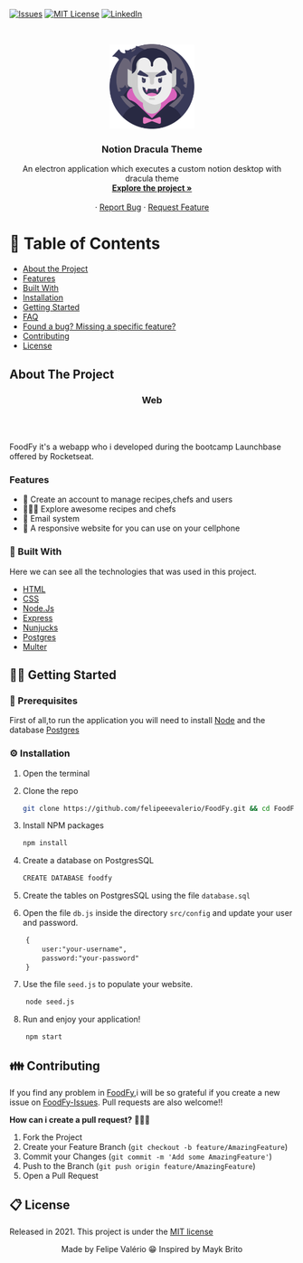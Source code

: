 [![Issues][issues-shield]][issues-url]
[![MIT License][license-shield]][license-url]
[![LinkedIn][linkedin-shield]][linkedin-url]

<br />
<p align="center">
  <a href="https://github.com/felipe-spindola/FoodFy">
    <img src="/assets/dracula.svg" alt="Dracula Icon" width="150" height="150">
  </a>

  <h3 align="center">Notion Dracula Theme</h3>

  <p align="center">
    An electron application which executes a custom notion desktop with dracula theme
    <br />
    <a href="https://github.com/felipeevalerio/notion-dracula-theme"><strong>Explore the project »</strong></a>
    <br />
    <br />
    ·
    <a href="https://github.com/felipeevalerio/notion-dracula-theme/issues">Report Bug</a>
    ·
    <a href="https://github.com/felipeevalerio/notion-dracula-theme/issues">Request Feature</a>
  </p>
</p>

<!-- TABLE OF CONTENTS -->
# :pushpin: Table of Contents

* [About the Project]("#")
* [Features](#rocket-features)
* [Built With]("#wrench-built-with")
* [Installation](#construction_worker-installation)
* [Getting Started](#runner-getting-started)
* [FAQ](#postbox-faq)
* [Found a bug? Missing a specific feature?](#bug-issues)
* [Contributing](#tada-contributing)
* [License](#closed_book-license)



<!-- <details open="open">
  <summary>Table of Contents</summary>
  <ol>
    <li>
      <a href="#about-the-project">About The Project</a>
    <li><a href="#features">Features</a></li>
    </li>
    <li>
      <a href="#getting-started">Getting Started</a>
      <ul>
        <li><a href="#prerequisites">Prerequisites</a></li>
        <li><a href="#installation">Installation</a></li>
      </ul>
    </li>
    <li><a href="#usage">Usage</a></li>
    <li><a href="#contributing">Contributing</a></li>
    <li><a href="#license">License</a></li>
  </ol>
</details> -->



<!-- ABOUT THE PROJECT -->
## About The Project
<h3 align="center">Web</h3>
<p align="center">
    <!-- <img src="/public/assets/foodfy.gif" alt="FoodFy"></img> -->
</p>
<br/>
<br/>


FoodFy it's a webapp who i developed during the bootcamp Launchbase offered by Rocketseat.

### Features
* 🙋 Create an account to manage recipes,chefs and users
* 👩🏽‍🍳 Explore awesome recipes and chefs
* 📨 Email system 
* 📱 A responsive website for you can use on your cellphone

### :wrench: Built With

Here we can see all the technologies that was used in this project.

* [HTML](https://developer.mozilla.org/pt-BR/docs/Web/HTML)
* [CSS](https://developer.mozilla.org/pt-BR/docs/Web/CSS)
* [Node.Js](https://getbootstrap.com)
* [Express](https://expressjs.com/pt-br/)
* [Nunjucks](https://jquery.com)
* [Postgres](https://www.postgresql.org)
* [Multer](https://www.npmjs.com/package/multer)

<!-- GETTING STARTED -->
## 🏃‍♂️ Getting Started 

### 👷 Prerequisites 

First of all,to run the application you will need to install [Node](https://getbootstrap.com) and the database [Postgres](https://www.postgresql.org)

### ⚙️ Installation 

1. Open the terminal 
2. Clone the repo
   ```sh
   git clone https://github.com/felipeeevalerio/FoodFy.git && cd FoodFy
   ```
3. Install NPM packages
   ```sh
   npm install
   ```
4. Create a database on PostgresSQL
   ```sh
   CREATE DATABASE foodfy
   ```
5. Create the tables on PostgresSQL using the file `database.sql`

6. Open the file `db.js` inside the directory `src/config` and update your user and password.
```JS
    {
        user:"your-username",
        password:"your-password"
    }
```
7. Use the file `seed.js` to populate your website.
```sh
    node seed.js
```

8. Run and enjoy your application!
```sh
    npm start
```

<!-- CONTRIBUTING -->
## 👪 Contributing

If you find any problem in [FoodFy](https://github.com/felipeevalerio/notion-dracula-theme),i will be so grateful if you create a new issue on [FoodFy-Issues](https://github.com/felipeevalerio/notion-dracula-theme/issues). Pull requests are also welcome!!

**How can i create a pull request?** 🤷🏻‍♂️

1. Fork the Project
2. Create your Feature Branch (`git checkout -b feature/AmazingFeature`)
3. Commit your Changes (`git commit -m 'Add some AmazingFeature'`)
4. Push to the Branch (`git push origin feature/AmazingFeature`)
5. Open a Pull Request


<!-- LICENSE -->
## 📋 License

Released in 2021. This project is under the <a href="https://github.com/felipeevalerio/notion-dracula-theme/blob/main/LICENSE">MIT license</a>
<br/>
<p align="center">
    Made by Felipe Valério 😁
    Inspired by Mayk Brito
</p>

<!-- MARKDOWN LINKS & IMAGES -->
<!-- https://www.markdownguide.org/basic-syntax/#reference-style-links -->
[issues-shield]: https://img.shields.io/github/issues/felipeevalerio/notion-dracula-theme
[issues-url]: https://github.com/felipeevalerio/notion-dracula-theme/issues
[license-shield]: https://img.shields.io/github/license/felipeevalerio/notion-dracula-theme
[license-url]: https://github.com/felipeevalerio/notion-dracula-theme/blob/main/LICENSE
[linkedin-shield]: https://img.shields.io/badge/-LinkedIn-black.svg?style=for-the-badge&logo=linkedin&colorB=555
[linkedin-url]: https://linkedin.com/in/felipeevalerio

